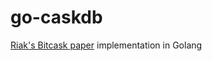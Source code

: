 # go-caskdb

[Riak's Bitcask paper](https://riak.com/assets/bitcask-intro.pdf) implementation in Golang